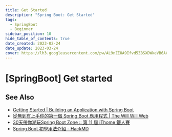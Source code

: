 ```yaml
---
title: Get Started
description: "Spring Boot: Get Started"
tags:
  - SpringBoot
  - Beginner
sidebar_position: 10
hide_table_of_contents: true
date_created: 2023-02-24
date_update: 2023-03-24
cover: https://lh3.googleusercontent.com/pw/AL9nZEUA9Ifvd5Z8SXDWkeVB6AC4MPGwnXaL6kBXNPoXwOQQ2jOcZ1Jw_0p8TKK8C3ZX0e67_FOY15eDrm7aaXSQJcKtoUzC80SAQEHsaBy6qS2AqNNs5VUFNXBKm439y_1wkvmDl-PnL8ReojnIumNlEvOXBg=w800-no?authuser=0
---
```


[SpringBoot] Get started
=========================





See Also
--------

- [Getting Started | Building an Application with Spring Boot](https://spring.io/guides/gs/spring-boot/)
- [從無到有上手你的第一個 Spring Boot 應用程式 | The Will Will Web](https://blog.miniasp.com/post/2022/09/19/Spring-Boot-Quick-Start-From-Scratch)
- [30天帶你潮玩Spring Boot Zone :: 第 11 屆 iThome 鐵人賽](https://ithelp.ithome.com.tw/users/20119569/ironman/2159)
- [Spring Boot 初學用法介紹 - HackMD](https://hackmd.io/@bingdoal/SkNK5YWPw)


